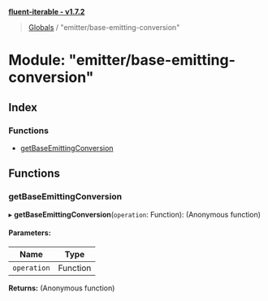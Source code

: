 **[fluent-iterable - v1.7.2](../README.md)**

> [Globals](../README.md) / "emitter/base-emitting-conversion"

# Module: "emitter/base-emitting-conversion"

## Index

### Functions

* [getBaseEmittingConversion](_emitter_base_emitting_conversion_.md#getbaseemittingconversion)

## Functions

### getBaseEmittingConversion

▸ **getBaseEmittingConversion**(`operation`: Function): (Anonymous function)

#### Parameters:

Name | Type |
------ | ------ |
`operation` | Function |

**Returns:** (Anonymous function)
